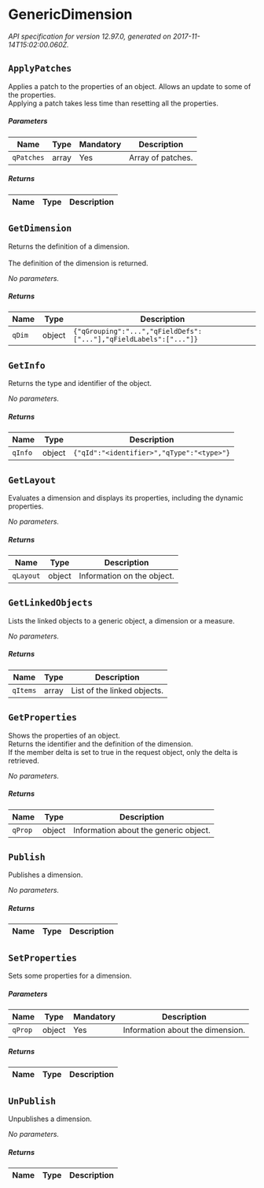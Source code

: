 
<!-- markdownlint-disable -->
# GenericDimension

_API specification for version 12.97.0, generated on 2017-11-14T15:02:00.060Z._

## `ApplyPatches`

Applies a patch to the properties of an object. Allows an update to some of the properties.<br>Applying a patch takes less time than resetting all the properties.

##### Parameters

| Name | Type | Mandatory | Description |
| ---- | ---- | --------- | ----------- |
| `qPatches` | array | Yes | Array of patches. |

##### Returns

| Name | Type | Description |
| ---- | ---- | ----------- |


## `GetDimension`

Returns the definition of a dimension.<br><br>The definition of the dimension is returned.

_No parameters._

##### Returns

| Name | Type | Description |
| ---- | ---- | ----------- |
| `qDim` | object | `{"qGrouping":"...","qFieldDefs":["..."],"qFieldLabels":["..."]}` |

## `GetInfo`

Returns the type and identifier of the object.

_No parameters._

##### Returns

| Name | Type | Description |
| ---- | ---- | ----------- |
| `qInfo` | object | `{"qId":"<identifier>","qType":"<type>"}` |

## `GetLayout`

Evaluates a dimension and displays its properties, including the dynamic properties.

_No parameters._

##### Returns

| Name | Type | Description |
| ---- | ---- | ----------- |
| `qLayout` | object | Information on the object. |

## `GetLinkedObjects`

Lists the linked objects to a generic object, a dimension or a measure.

_No parameters._

##### Returns

| Name | Type | Description |
| ---- | ---- | ----------- |
| `qItems` | array | List of the linked objects. |

## `GetProperties`

Shows the properties of an object.<br>Returns the identifier and the definition of the dimension.<br>If the member delta is set to true in the request object, only the delta is retrieved.

_No parameters._

##### Returns

| Name | Type | Description |
| ---- | ---- | ----------- |
| `qProp` | object | Information about the generic object. |

## `Publish`

Publishes a dimension.

_No parameters._

##### Returns

| Name | Type | Description |
| ---- | ---- | ----------- |


## `SetProperties`

Sets some properties for a dimension.

##### Parameters

| Name | Type | Mandatory | Description |
| ---- | ---- | --------- | ----------- |
| `qProp` | object | Yes | Information about the dimension. |

##### Returns

| Name | Type | Description |
| ---- | ---- | ----------- |


## `UnPublish`

Unpublishes a dimension.

_No parameters._

##### Returns

| Name | Type | Description |
| ---- | ---- | ----------- |

